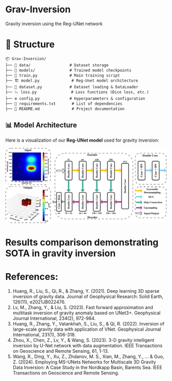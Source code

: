 # Grav-Inversion
Gravity inversion using the Reg-UNet network

# 📂 Structure
```
📦 Grav-Inversion/
├── 📁 data/                 # Dataset storage  
├── 📁 models/               # Trained model checkpoints    
├── 🚀 train.py              # Main training script  
├── 🏗️ model.py              # Reg-Unet model architecture  
├── 📜 dataset.py            # Dataset loading & DataLoader  
├── 📉 loss.py               # Loss functions (Dice loss, etc.)  
├── ⚙️ config.py             # Hyperparameters & configuration  
├── 📄 requirements.txt       # List of dependencies  
├── 📜 README.md              # Project documentation  
```
## 📊 Model Architecture  
Here is a visualization of our **Reg-UNet model** used for gravity inversion:

![Reg-UNet Model Architecture](assets/model_arc.png)

# Results comparison demonstrating SOTA in gravity inversion

# References:
1. Huang, R., Liu, S., Qi, R., & Zhang, Y. (2021). Deep learning 3D sparse inversion of gravity data. Journal of Geophysical Research: Solid Earth, 126(11), e2021JB022476.
2. Lv, M., Zhang, Y., & Liu, S. (2023). Fast forward approximation and multitask inversion of gravity anomaly based on UNet3+. Geophysical Journal International, 234(2), 972-984.
3. Huang, R., Zhang, Y., Vatankhah, S., Liu, S., & Qi, R. (2022). Inversion of large-scale gravity data with application of VNet. Geophysical Journal International, 231(1), 306-318.
4. Zhou, X., Chen, Z., Lv, Y., & Wang, S. (2023). 3-D gravity intelligent inversion by U-Net network with data augmentation. IEEE Transactions on Geoscience and Remote Sensing, 61, 1-13.
5. Wang, R., Ding, Y., Xu, Z., Zhdanov, M. S., Xian, M., Zhang, Y., ... & Guo, Z. (2024). Employing MS-UNets Networks for Multiscale 3D Gravity Data Inversion: A Case Study in the Nordkapp Basin, Barents Sea. IEEE Transactions on Geoscience and Remote Sensing.
